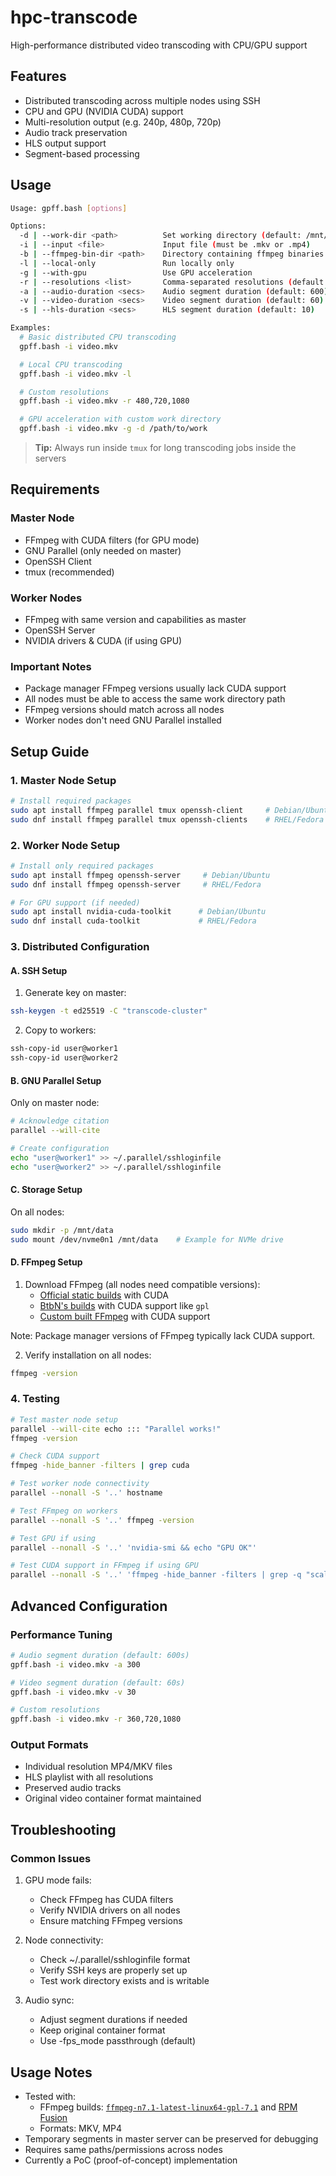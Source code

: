 # hpc-transcode

High-performance distributed video transcoding with CPU/GPU support

## Features

- Distributed transcoding across multiple nodes using SSH
- CPU and GPU (NVIDIA CUDA) support 
- Multi-resolution output (e.g. 240p, 480p, 720p)
- Audio track preservation
- HLS output support
- Segment-based processing

## Usage

```bash
Usage: gpff.bash [options]

Options:
  -d | --work-dir <path>          Set working directory (default: /mnt/data/)
  -i | --input <file>             Input file (must be .mkv or .mp4)
  -b | --ffmpeg-bin-dir <path>    Directory containing ffmpeg binaries
  -l | --local-only               Run locally only
  -g | --with-gpu                 Use GPU acceleration
  -r | --resolutions <list>       Comma-separated resolutions (default: 240,480,720)
  -a | --audio-duration <secs>    Audio segment duration (default: 600)
  -v | --video-duration <secs>    Video segment duration (default: 60)
  -s | --hls-duration <secs>      HLS segment duration (default: 10)

Examples:
  # Basic distributed CPU transcoding
  gpff.bash -i video.mkv

  # Local CPU transcoding
  gpff.bash -i video.mkv -l

  # Custom resolutions
  gpff.bash -i video.mkv -r 480,720,1080

  # GPU acceleration with custom work directory
  gpff.bash -i video.mkv -g -d /path/to/work
```

> **Tip:** Always run inside `tmux` for long transcoding jobs inside the servers

## Requirements 

### Master Node
- FFmpeg with CUDA filters (for GPU mode)
- GNU Parallel (only needed on master)
- OpenSSH Client
- tmux (recommended)

### Worker Nodes
- FFmpeg with same version and capabilities as master
- OpenSSH Server
- NVIDIA drivers & CUDA (if using GPU)

### Important Notes
- Package manager FFmpeg versions usually lack CUDA support
- All nodes must be able to access the same work directory path
- FFmpeg versions should match across all nodes
- Worker nodes don't need GNU Parallel installed

## Setup Guide

### 1. Master Node Setup
```bash
# Install required packages
sudo apt install ffmpeg parallel tmux openssh-client     # Debian/Ubuntu
sudo dnf install ffmpeg parallel tmux openssh-clients    # RHEL/Fedora
```

### 2. Worker Node Setup
```bash
# Install only required packages
sudo apt install ffmpeg openssh-server     # Debian/Ubuntu
sudo dnf install ffmpeg openssh-server     # RHEL/Fedora

# For GPU support (if needed)
sudo apt install nvidia-cuda-toolkit      # Debian/Ubuntu
sudo dnf install cuda-toolkit             # RHEL/Fedora
```

### 3. Distributed Configuration

#### A. SSH Setup
1. Generate key on master:
```bash
ssh-keygen -t ed25519 -C "transcode-cluster"
```

2. Copy to workers:
```bash
ssh-copy-id user@worker1
ssh-copy-id user@worker2
```

#### B. GNU Parallel Setup
Only on master node:
```bash
# Acknowledge citation
parallel --will-cite

# Create configuration
echo "user@worker1" >> ~/.parallel/sshloginfile
echo "user@worker2" >> ~/.parallel/sshloginfile

```

#### C. Storage Setup
On all nodes:
```bash
sudo mkdir -p /mnt/data
sudo mount /dev/nvme0n1 /mnt/data    # Example for NVMe drive
```

#### D. FFmpeg Setup
1. Download FFmpeg (all nodes need compatible versions):
    - [Official static builds](https://ffmpeg.org/download.html#build-linux) with CUDA
    - [BtbN's builds](https://github.com/BtbN/FFmpeg-Builds/releases) with CUDA support like `gpl`
    - [Custom built FFmpeg](https://trac.ffmpeg.org/wiki/CompilationGuide/Ubuntu#CUDA) with CUDA support

Note: Package manager versions of FFmpeg typically lack CUDA support.

2. Verify installation on all nodes:
```bash
ffmpeg -version
```

### 4. Testing

```bash
# Test master node setup
parallel --will-cite echo ::: "Parallel works!"
ffmpeg -version

# Check CUDA support
ffmpeg -hide_banner -filters | grep cuda

# Test worker node connectivity
parallel --nonall -S '..' hostname

# Test FFmpeg on workers
parallel --nonall -S '..' ffmpeg -version

# Test GPU if using
parallel --nonall -S '..' 'nvidia-smi && echo "GPU OK"'

# Test CUDA support in FFmpeg if using GPU
parallel --nonall -S '..' 'ffmpeg -hide_banner -filters | grep -q "scale_cuda" && echo "CUDA OK"'
```

## Advanced Configuration

### Performance Tuning
```bash
# Audio segment duration (default: 600s)
gpff.bash -i video.mkv -a 300

# Video segment duration (default: 60s)
gpff.bash -i video.mkv -v 30

# Custom resolutions
gpff.bash -i video.mkv -r 360,720,1080
```

### Output Formats
- Individual resolution MP4/MKV files
- HLS playlist with all resolutions
- Preserved audio tracks
- Original video container format maintained

## Troubleshooting

### Common Issues
1. GPU mode fails:
   - Check FFmpeg has CUDA filters
   - Verify NVIDIA drivers on all nodes
   - Ensure matching FFmpeg versions

2. Node connectivity:
   - Check ~/.parallel/sshloginfile format
   - Verify SSH keys are properly set up
   - Test work directory exists and is writable

3. Audio sync:
   - Adjust segment durations if needed
   - Keep original container format
   - Use -fps_mode passthrough (default)

## Usage Notes

- Tested with:
  - FFmpeg builds: [`ffmpeg-n7.1-latest-linux64-gpl-7.1`](https://github.com/BtbN/FFmpeg-Builds/releases/download/latest/ffmpeg-n7.1-latest-linux64-gpl-7.1.tar.xz) and [RPM Fusion](https://koji.rpmfusion.org/koji/buildinfo?buildID=30044)  
  - Formats: MKV, MP4
- Temporary segments in master server can be preserved for debugging
- Requires same paths/permissions across nodes
- Currently a PoC (proof-of-concept) implementation

